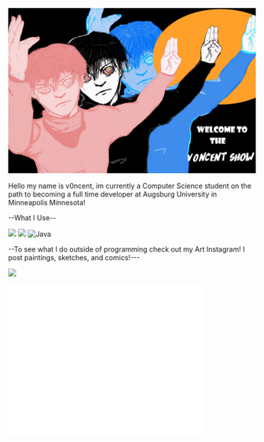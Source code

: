 <img src="https://github.com/v0ncent/v0ncent/blob/main/PotraitNOxx.jpg" />


Hello my name is v0ncent, im currently a Computer Science student on the path to becoming a full time developer at Augsburg University in Minneapolis Minnesota!

--What I Use--

<img src="https://img.shields.io/badge/Python-FFD43B?style=for-the-badge&logo=python&logoColor=blue" /> <img src="https://img.shields.io/badge/JavaScript-323330?style=for-the-badge&logo=javascript&logoColor=F7DF1E" /> ![Java](https://img.shields.io/badge/java-%23ED8B00.svg?style=for-the-badge&logo=java&logoColor=white)

--To see what I do outside of programming check out my Art Instagram! I post paintings, sketches, and comics!---

[![](https://img.shields.io/badge/Instagram-E4405F?style=for-the-badge&logo=instagram&logoColor=white)](https://www.instagram.com/v0ncent/)

<img align="center" src="/github-metrics.svg" alt="Metrics" width="400">


